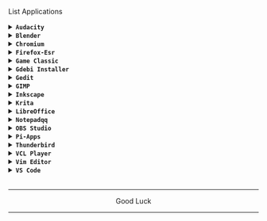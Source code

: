 List Applications

<details>
<summary><code><b>Audacity</b></code></summary>

> github.com/audacity/audacity

The application cannot be opened.
</details>

<details>
<summary><code><b>Blender</b></code></summary>
<img src="https://github.com/wahasa/Ubuntu/raw/main/Apps/Image/blender.jpg">

> github.com/blender
```
apt install blender
```
</details>


<details>
<summary><code><b>Chromium</b></code></summary>
<img src="https://github.com/wahasa/Ubuntu/raw/main/Apps/Image/chromium.jpg">

> github.com/chromium/chromium
```
wget https://raw.githubusercontent.com/wahasa/Ubuntu/main/chromiumfix.sh ; chmod +x chromiumfix.sh ; ./chromiumfix.sh
```
</details>


<details>
<summary><code><b>Firefox-Esr</b></code></summary>
<img src="https://github.com/wahasa/Ubuntu/raw/main/Apps/Image/firefox.jpg">

> github.com/mozilla
```
wget https://raw.githubusercontent.com/wahasa/Ubuntu/main/Patch/browserfix.sh ; chmod +x browserfix.sh ; ./browserfix.sh ; rm browserfix.sh
```
</details>


<details>
<summary><code><b>Game Classic</b></code></summary>

> github.com/Kekun/gnome-games
```
apt install gnome-games
```
</details>


<details>
<summary><code><b>Gdebi Installer</b></code></summary>
<img src="https://github.com/wahasa/Ubuntu/raw/main/Apps/Image/gdebi.jpg">

> github.com/linuxmint/gdebi
```
apt install gdebi
```
</details>


<details>
<summary><code><b>Gedit</b></code></summary>
<img src="https://github.com/wahasa/Ubuntu/raw/main/Apps/Image/gedit.jpg">

> github.com/GNOME/gedit
```
apt install gedit
```
</details>


<details>
<summary><code><b>GIMP</b></code></summary>
<img src="https://github.com/wahasa/Ubuntu/raw/main/Apps/Image/gimp.jpg">

> github.com/snapcrafters/gimp
```
apt install gimp
```
</details>


<details>
<summary><code><b>Inkscape</b></code></summary>
<img src="https://github.com/wahasa/Ubuntu/raw/main/Apps/Image/Inkscape.jpg">

> github.com/inkscape/inkscape
```
apt install inkscape
```
</details>


<details>
<summary><code><b>Krita</b></code></summary>
<img src="https://github.com/wahasa/Ubuntu/raw/main/Apps/Image/krita.jpg">

> github.com/KDE/krita
```
apt install krita
```
</details>


<details>
<summary><code><b>LibreOffice</b></code></summary>
<img src="https://github.com/wahasa/Ubuntu/raw/main/Apps/Image/libreoffice.jpg">

> github.com/libreoffice
```
wget https://raw.githubusercontent.com/wahasa/Ubuntu/main/libreofficefix.sh ; chmod +x libreofficefix.sh ; ./libreofficefix.sh
```
</details>


<details>
<summary><code><b>Notepadqq</b></code></summary>

The application cannot be opened.
</details>


<details>
<summary><code><b>OBS Studio</b></code></summary>
<img src="https://github.com/wahasa/Ubuntu/raw/main/Apps/Image/obs.jpg">

> github.com/obsproject/obs-studio
```
apt install obs-studio
```
</details>


<details>
<summary><code><b>Pi-Apps</b></code></summary>

> github.com/Botspot/pi-apps

The application crached.
</details>


<details>
<summary><code><b>Thunderbird</b></code></summary>
<img src="https://github.com/wahasa/Ubuntu/raw/main/Apps/Image/thunderbird.jpg">

> github.com/mozilla-comm
```
apt install thunderbird
```
</details>


<details>
<summary><code><b>VCL Player</b></code></summary>

> github.com/videolan/vlc

The application cannot be opened.
</details>


<details>
<summary><code><b>Vim Editor</b></code></summary>
<img src="https://github.com/wahasa/Ubuntu/raw/main/Apps/Image/vim.jpg">

> github.com/vim/vim
```
apt install vim
```
</details>


<details>
<summary><code><b>VS Code</b></code></summary>
<img src="https://github.com/wahasa/Ubuntu/raw/main/Apps/Image/vscode.jpg">

> github.com/microsoft/vscode
```
wget https://raw.githubusercontent.com/wahasa/Ubuntu/main/Apps/vscodefix.sh ; chmod +x vscodefix.sh ; ./vscodefix.sh
```
</details>
</br>

---
<p align="center">Good Luck</p>

---
